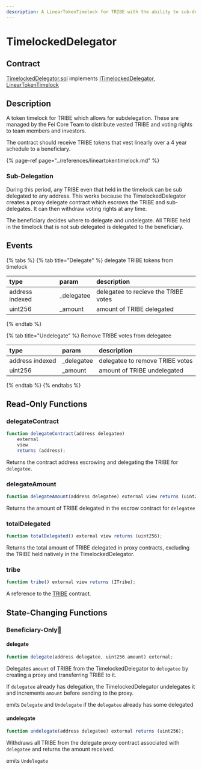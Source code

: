 ```yaml
---
description: A LinearTokenTimelock for TRIBE with the ability to sub-delegate locked tokens
---
```


# TimelockedDelegator

## Contract

[TimelockedDelegator.sol](https://github.com/fei-protocol/fei-protocol-core/blob/master/contracts/dao/TimelockedDelegator.sol) implements [ITimelockedDelegator](https://github.com/fei-protocol/fei-protocol-core/blob/master/contracts/dao/ITimelockedDelegator.sol), [LinearTokenTimelock](https://github.com/fei-protocol/fei-protocol-core/blob/master/contracts/utils/LinearTokenTimelock.sol)

## Description

A token timelock for TRIBE which allows for subdelegation. These are managed by the Fei Core Team to distribute vested TRIBE and voting rights to team members and investors.

The contract should receive TRIBE tokens that vest linearly over a 4 year schedule to a beneficiary. 

{% page-ref page="../references/lineartokentimelock.md" %}

### Sub-Delegation

During this period, any TRIBE even that held in the timelock can be sub delegated to any address. This works because the TimelockedDelegator creates a proxy delegate contract which escrows the TRIBE and sub-delegates. It can then withdraw voting rights at any time. 

The beneficiary decides where to delegate and undelegate. All TRIBE held in the timelock that is not sub delegated is delegated to the beneficiary.

## Events

{% tabs %}
{% tab title="Delegate" %}
delegate TRIBE tokens from timelock

| type | param | description |
| :--- | :--- | :--- |
| address indexed | \_delegatee | delegatee to recieve the TRIBE votes |
| uint256 | \_amount | amount of TRIBE delegated |
{% endtab %}

{% tab title="Undelegate" %}
Remove TRIBE votes from delegatee

| type | param | description |
| :--- | :--- | :--- |
| address indexed | \_delegatee | delegatee to remove TRIBE votes |
| uint256 | \_amount | amount of TRIBE undelegated |
{% endtab %}
{% endtabs %}

## Read-Only Functions

### delegateContract

```javascript
function delegateContract(address delegatee)
    external
    view
    returns (address);
```

Returns the contract address escrowing and delegating the TRIBE for `delegatee`.

### delegateAmount

```javascript
function delegateAmount(address delegatee) external view returns (uint256);
```

Returns the amount of TRIBE delegated in the escrow contract for `delegatee`

### totalDelegated

```javascript
function totalDelegated() external view returns (uint256);
```

Returns the total amount of TRIBE delegated in proxy contracts, excluding the TRIBE held natively in the TimelockedDelegator.

### tribe

```javascript
function tribe() external view returns (ITribe);
```

A reference to the [TRIBE](../../governance/tribe.md) contract.

## State-Changing Functions <a id="state-changing-functions"></a>

### Beneficiary-Only👑

#### delegate

```javascript
function delegate(address delegatee, uint256 amount) external;
```

Delegates `amount` of TRIBE from the TimelockedDelegator to `delegatee` by creating a proxy and transferring TRIBE to it.

If `delegatee` already has delegation, the TimelockedDelegator undelegates it and increments `amount` before sending to the proxy.

emits `Delegate` and `Undelegate` if the `delegatee` already has some delegated

#### undelegate

```javascript
function undelegate(address delegatee) external returns (uint256);
```

Withdraws all TRIBE from the delegate proxy contract associated with `delegatee` and returns the amount received.

emits `Undelegate`

